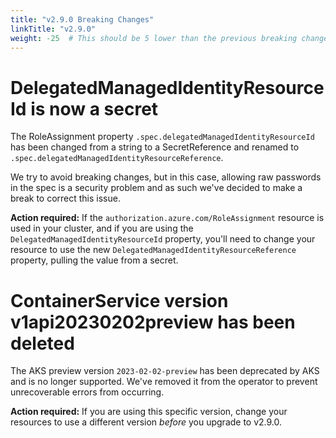 ```yaml
---
title: "v2.9.0 Breaking Changes"
linkTitle: "v2.9.0"
weight: -25  # This should be 5 lower than the previous breaking change document
---
```


# DelegatedManagedIdentityResourceId is now a secret

The RoleAssignment property `.spec.delegatedManagedIdentityResourceId` has been changed from a string to a SecretReference and renamed to `.spec.delegatedManagedIdentityResourceReference`.

We try to avoid breaking changes, but in this case, allowing raw passwords in the spec is a security 
problem and as such we've decided to make a break to correct this issue.

**Action required:** If the `authorization.azure.com/RoleAssignment` resource is used in your cluster, and if you are using the `DelegatedManagedIdentityResourceId` property, you'll need to change your resource to use the new `DelegatedManagedIdentityResourceReference` property, pulling the value from a secret.

# ContainerService version v1api20230202preview has been deleted

The AKS preview version `2023-02-02-preview` has been deprecated by AKS and is no longer supported. We've removed it from the operator to prevent unrecoverable errors from occurring.

**Action required:** If you are using this specific version, change your resources to use a different version _before_ you upgrade to v2.9.0. 

